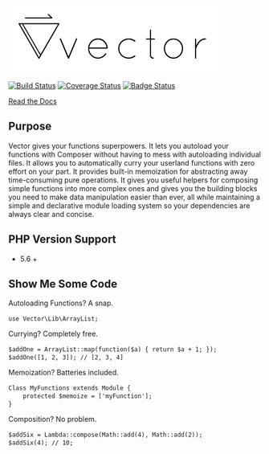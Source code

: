 ![Vector Core](./docs/logo.png)

[![Build Status](https://travis-ci.org/joseph-walker/vector.svg?branch=master)](https://travis-ci.org/joseph-walker/vector)
[![Coverage Status](https://coveralls.io/repos/github/joseph-walker/vector/badge.svg?branch=master)](https://coveralls.io/github/joseph-walker/vector?branch=master)
[![Badge Status](https://img.shields.io/badge/badge%20status-dank-brightgreen.svg)](https://niceme.me/)

[Read the Docs](http://joseph-walker.github.io/vector/)

## Purpose
Vector gives your functions superpowers.
It lets you autoload your functions with Composer without having to mess with autoloading individual files.
It allows you to automatically curry your userland functions with zero effort on your part.
It provides built-in memoization for abstracting away time-consuming pure operations.
It gives you useful helpers for composing simple functions into more complex ones and gives you the building blocks you need to make data manipulation easier than ever, all while maintaining a simple and declarative module loading system so your dependencies are always clear and concise.

## PHP Version Support
- 5.6 +

## Show Me Some Code
Autoloading Functions? A snap.
```
use Vector\Lib\ArrayList;
```

Currying? Completely free.
```
$addOne = ArrayList::map(function($a) { return $a + 1; });
$addOne([1, 2, 3]); // [2, 3, 4]
```

Memoization? Batteries included.
```
Class MyFunctions extends Module {
    protected $memoize = ['myFunction'];
}
```

Composition? No problem.
```
$addSix = Lambda::compose(Math::add(4), Math::add(2));
$addSix(4); // 10;
```
